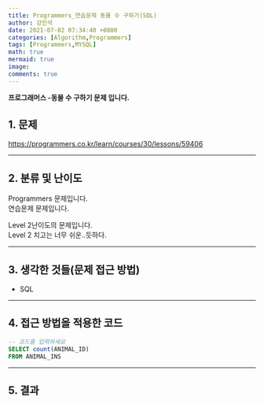 ```yaml
---
title: Programmers_연습문제 동물 수 구하기(SQL)
author: 강민석
date: 2021-07-02 07:34:40 +0800
categories: [Algorithm,Programmers]
tags: [Programmers,MYSQL]
math: true
mermaid: true
image: 
comments: true
---
```


**프로그래머스 -동물 수 구하기 문제 입니다.**

## 1. 문제
<https://programmers.co.kr/learn/courses/30/lessons/59406>






-----  

## 2. 분류 및 난이도

Programmers 문제입니다.  
연습문제 문제입니다.

Level 2난이도의 문제입니다.   
Level 2 치고는 너무 쉬운..듯하다.

-----  

## 3. 생각한 것들(문제 접근 방법)

- SQL

-----  

## 4. 접근 방법을 적용한 코드

```sql
-- 코드를 입력하세요
SELECT count(ANIMAL_ID)
FROM ANIMAL_INS
```


-----



## 5. 결과















 
